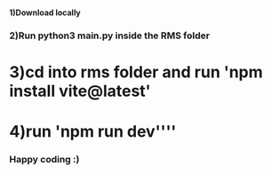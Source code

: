 #### 1)Download locally
### 2)Run python3 main.py inside the RMS folder
# 3)cd into rms folder and run 'npm install vite@latest'
# 4)run 'npm run dev''''

### Happy coding :)
